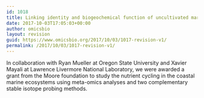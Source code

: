 ```yaml
---
id: 1018
title: Linking identity and biogeochemical function of uncultivated marine microbes with novel mass spectrometry techniques
date: 2017-10-03T17:05:03+00:00
author: omicsbio
layout: revision
guid: https://www.omicsbio.org/2017/10/03/1017-revision-v1/
permalink: /2017/10/03/1017-revision-v1/
---
```

In collaboration with Ryan Mueller at Oregon State University and Xavier Mayali at Lawrence Livermore National Laboratory, we were awarded a grant from the Moore foundation to study the nutrient cycling in the coastal marine ecosystems using meta-omics analyses and two complementary stable isotope probing methods.
